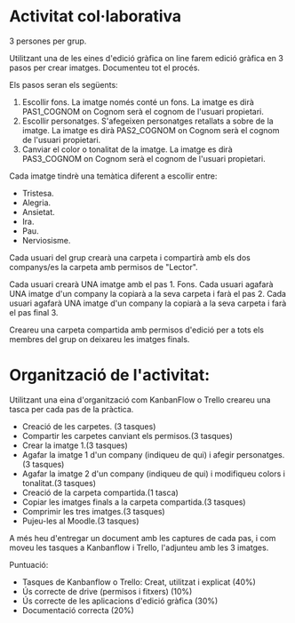 # Activitat col·laborativa

3 persones per grup.

Utilitzant una de les eines d'edició gràfica on line farem edició gràfica en 3 pasos per crear imatges.
Documenteu tot el procés.

Els pasos seran els següents:

1. Escollir fons. La imatge només conté un fons. La imatge es dirà PAS1_COGNOM on Cognom serà el cognom de l'usuari propietari.
2. Escollir personatges. S'afegeixen personatges retallats a sobre de la imatge. La imatge es dirà PAS2_COGNOM on Cognom serà el cognom de l'usuari propietari.
3. Canviar el color o tonalitat de la imatge. La imatge es dirà PAS3_COGNOM on Cognom serà el cognom de l'usuari propietari.

Cada imatge tindrè una temàtica diferent a escollir entre:

- Tristesa.
- Alegria.
- Ansietat.
- Ira.
- Pau.
- Nerviosisme.

Cada usuari del grup crearà una carpeta i compartirà amb els dos companys/es la carpeta amb permisos de "Lector".

Cada usuari crearà UNA imatge amb el pas 1. Fons.
Cada usuari agafarà UNA imatge d'un company la copiarà a la seva carpeta i farà el pas 2.
Cada usuari agafarà UNA imatge d'un company la copiarà a la seva carpeta i farà el pas final 3.

Creareu una carpeta compartida amb permisos d'edició per a tots els membres del grup on deixareu les imatges finals.

# Organització de l'activitat:

Utilitzant una eina d'organització com KanbanFlow o Trello creareu una tasca per cada pas de la pràctica.

- Creació de les carpetes. (3 tasques)
- Compartir les carpetes canviant els permisos.(3 tasques)
- Crear la imatge 1.(3 tasques)
- Agafar la imatge 1 d'un company (indiqueu de qui) i afegir personatges.(3 tasques)
- Agafar la imatge 2 d'un company (indiqueu de qui) i modifiqueu colors i tonalitat.(3 tasques)
- Creació de la carpeta compartida.(1 tasca)
- Copiar les imatges finals a la carpeta compartida.(3 tasques)
- Comprimir les tres imatges.(3 tasques)
- Pujeu-les al Moodle.(3 tasques)

A més heu d'entregar un document amb les captures de cada pas, i com moveu les tasques a Kanbanflow i Trello, l'adjunteu amb les 3 imatges.

Puntuació:

- Tasques de Kanbanflow o Trello: Creat, utilitzat i explicat (40%)
- Ús correcte de drive (permisos i fitxers) (10%)
- Ús correcte de les aplicacions d'edició gràfica (30%)
- Documentació correcta (20%)
